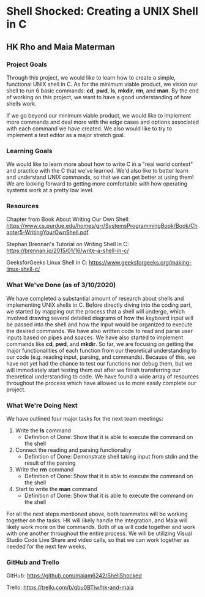 
# Shell Shocked: Creating a UNIX Shell in C

## HK Rho and Maia Materman

### Project Goals

Through this project, we would like to learn how to create a simple, functional UNIX shell in C. As for the minimum viable product, we vision our shell to run 6 basic commands: **cd**, **pwd**, **ls**, **mkdir**, **rm**, and **man**. By the end of working on this project, we want to have a good understanding of how shells work. 

If we go beyond our minimum viable product, we would like to implement more commands and deal more with the edge cases and options associated with each command we have created. We also would like to try to implement a text editor as a major stretch goal.

### Learning Goals

We would like to learn more about how to write C in a "real world context" and practice with the C that we've learned. We'd also like to better learn and understand UNIX commands, so that we can get better at using them! We are looking forward to getting more comfortable with how operating systems work at a pretty low level. 

### Resources
Chapter from Book About Writing Our Own Shell:
https://www.cs.purdue.edu/homes/grr/SystemsProgrammingBook/Book/Chapter5-WritingYourOwnShell.pdf

Stephan Brennan's Tutorial on Writing Shell in C:
https://brennan.io/2015/01/16/write-a-shell-in-c/

GeeksforGeeks Linux Shell in C:
https://www.geeksforgeeks.org/making-linux-shell-c/

### What We've Done (as of 3/10/2020)
We have completed a substantial amount of research about shells and implementing UNIX shells in C. Before directly diving into the coding part, we started by mapping out the process that a shell will undergo, which involved drawing several detailed diagrams of how the keyboard input will be passed into the shell and how the input would be organized to execute the desired commands. We have also written code to read and parse user inputs based on pipes and spaces. We have also started to implement commands like **cd**, **pwd**, and **mkdir**. So far, we are focusing on getting the major functionalities of each function from our theoretical understanding to our code (e.g. reading input, parsing, and commands). Because of this, we have not yet had the chance to test our functions nor debug them, but we will immediately start testing them out after we finish transferring our theoretical understanding to code. We have found a wide array of resources throughout the process which have allowed us to more easily complete our project. 

### What We're Doing Next

We have outlined four major tasks for the next team meetings: 

1. Write the **ls** command 
    * Definition of Done: Show that it is able to execute the command on the shell
2. Connect the reading and parsing functionality  
    * Definition of Done: Demonstrate shell taking input from stdin and the result of the parsing
3. Write the **rm** command  
    * Definition of Done: Show that it is able to execute the command on the shell
4. Start to write the **man** command  
    * Definition of Done: Show that it is able to execute the command on the shell

    
For all the next steps mentioned above, both teammates will be working together on the tasks. HK will likely handle the integration, and Maia will likely work more on the commands. Both of us will code together and work with one another throughout the entire process. We will be utilizing Visual Studio Code Live Share and video calls, so that we can work together as needed for the next few weeks.

### GitHub and Trello
GitHub: https://github.com/maiam6242/ShellShocked

Trello: https://trello.com/b/qbu0BTlw/hk-and-maia 
